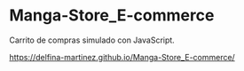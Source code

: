 # Manga-Store_E-commerce
Carrito de compras simulado con JavaScript.

https://delfina-martinez.github.io/Manga-Store_E-commerce/
